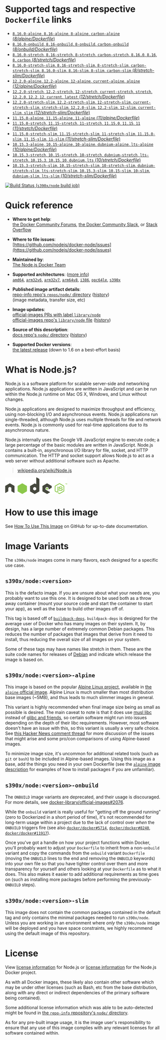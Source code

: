 <!--

********************************************************************************

WARNING:

    DO NOT EDIT "node/README.md"

    IT IS AUTO-GENERATED

    (from the other files in "node/" combined with a set of templates)

********************************************************************************

-->

# Supported tags and respective `Dockerfile` links

-	[`8.16.0-alpine`, `8.16-alpine`, `8-alpine`, `carbon-alpine` (*8/alpine/Dockerfile*)](https://github.com/nodejs/docker-node/blob/a8dbfa5c7cac9dca9145c6f429cd2c4f11176707/8/alpine/Dockerfile)
-	[`8.16.0-onbuild`, `8.16-onbuild`, `8-onbuild`, `carbon-onbuild` (*8/onbuild/Dockerfile*)](https://github.com/nodejs/docker-node/blob/a8dbfa5c7cac9dca9145c6f429cd2c4f11176707/8/onbuild/Dockerfile)
-	[`8.16.0-stretch`, `8.16-stretch`, `8-stretch`, `carbon-stretch`, `8.16.0`, `8.16`, `8`, `carbon` (*8/stretch/Dockerfile*)](https://github.com/nodejs/docker-node/blob/a8dbfa5c7cac9dca9145c6f429cd2c4f11176707/8/stretch/Dockerfile)
-	[`8.16.0-stretch-slim`, `8.16-stretch-slim`, `8-stretch-slim`, `carbon-stretch-slim`, `8.16.0-slim`, `8.16-slim`, `8-slim`, `carbon-slim` (*8/stretch-slim/Dockerfile*)](https://github.com/nodejs/docker-node/blob/a8dbfa5c7cac9dca9145c6f429cd2c4f11176707/8/stretch-slim/Dockerfile)
-	[`12.2.0-alpine`, `12.2-alpine`, `12-alpine`, `current-alpine`, `alpine` (*12/alpine/Dockerfile*)](https://github.com/nodejs/docker-node/blob/8913f934470af3d775a31277e065b9853639e2b2/12/alpine/Dockerfile)
-	[`12.2.0-stretch`, `12.2-stretch`, `12-stretch`, `current-stretch`, `stretch`, `12.2.0`, `12.2`, `12`, `current`, `latest` (*12/stretch/Dockerfile*)](https://github.com/nodejs/docker-node/blob/8913f934470af3d775a31277e065b9853639e2b2/12/stretch/Dockerfile)
-	[`12.2.0-stretch-slim`, `12.2-stretch-slim`, `12-stretch-slim`, `current-stretch-slim`, `stretch-slim`, `12.2.0-slim`, `12.2-slim`, `12-slim`, `current-slim`, `slim` (*12/stretch-slim/Dockerfile*)](https://github.com/nodejs/docker-node/blob/8913f934470af3d775a31277e065b9853639e2b2/12/stretch-slim/Dockerfile)
-	[`11.15.0-alpine`, `11.15-alpine`, `11-alpine` (*11/alpine/Dockerfile*)](https://github.com/nodejs/docker-node/blob/e8c9f49af6d18100ecb0093cbea4bae18f1271d9/11/alpine/Dockerfile)
-	[`11.15.0-stretch`, `11.15-stretch`, `11-stretch`, `11.15.0`, `11.15`, `11` (*11/stretch/Dockerfile*)](https://github.com/nodejs/docker-node/blob/e8c9f49af6d18100ecb0093cbea4bae18f1271d9/11/stretch/Dockerfile)
-	[`11.15.0-stretch-slim`, `11.15-stretch-slim`, `11-stretch-slim`, `11.15.0-slim`, `11.15-slim`, `11-slim` (*11/stretch-slim/Dockerfile*)](https://github.com/nodejs/docker-node/blob/e8c9f49af6d18100ecb0093cbea4bae18f1271d9/11/stretch-slim/Dockerfile)
-	[`10.15.3-alpine`, `10.15-alpine`, `10-alpine`, `dubnium-alpine`, `lts-alpine` (*10/alpine/Dockerfile*)](https://github.com/nodejs/docker-node/blob/5a6a5e91999358c5b04fddd6c22a9a4eb0bf3fbf/10/alpine/Dockerfile)
-	[`10.15.3-stretch`, `10.15-stretch`, `10-stretch`, `dubnium-stretch`, `lts-stretch`, `10.15.3`, `10.15`, `10`, `dubnium`, `lts` (*10/stretch/Dockerfile*)](https://github.com/nodejs/docker-node/blob/170ed2092d4925971f9cd3ad5dfc416e820f90fd/10/stretch/Dockerfile)
-	[`10.15.3-stretch-slim`, `10.15-stretch-slim`, `10-stretch-slim`, `dubnium-stretch-slim`, `lts-stretch-slim`, `10.15.3-slim`, `10.15-slim`, `10-slim`, `dubnium-slim`, `lts-slim` (*10/stretch-slim/Dockerfile*)](https://github.com/nodejs/docker-node/blob/170ed2092d4925971f9cd3ad5dfc416e820f90fd/10/stretch-slim/Dockerfile)

[![Build Status](https://doi-janky.infosiftr.net/job/multiarch/job/s390x/job/node/badge/icon) (`s390x/node` build job)](https://doi-janky.infosiftr.net/job/multiarch/job/s390x/job/node/)

# Quick reference

-	**Where to get help**:  
	[the Docker Community Forums](https://forums.docker.com/), [the Docker Community Slack](https://blog.docker.com/2016/11/introducing-docker-community-directory-docker-community-slack/), or [Stack Overflow](https://stackoverflow.com/search?tab=newest&q=docker)

-	**Where to file issues**:  
	[https://github.com/nodejs/docker-node/issues](https://github.com/nodejs/docker-node/issues)

-	**Maintained by**:  
	[The Node.js Docker Team](https://github.com/nodejs/docker-node)

-	**Supported architectures**: ([more info](https://github.com/docker-library/official-images#architectures-other-than-amd64))  
	[`amd64`](https://hub.docker.com/r/amd64/node/), [`arm32v6`](https://hub.docker.com/r/arm32v6/node/), [`arm32v7`](https://hub.docker.com/r/arm32v7/node/), [`arm64v8`](https://hub.docker.com/r/arm64v8/node/), [`i386`](https://hub.docker.com/r/i386/node/), [`ppc64le`](https://hub.docker.com/r/ppc64le/node/), [`s390x`](https://hub.docker.com/r/s390x/node/)

-	**Published image artifact details**:  
	[repo-info repo's `repos/node/` directory](https://github.com/docker-library/repo-info/blob/master/repos/node) ([history](https://github.com/docker-library/repo-info/commits/master/repos/node))  
	(image metadata, transfer size, etc)

-	**Image updates**:  
	[official-images PRs with label `library/node`](https://github.com/docker-library/official-images/pulls?q=label%3Alibrary%2Fnode)  
	[official-images repo's `library/node` file](https://github.com/docker-library/official-images/blob/master/library/node) ([history](https://github.com/docker-library/official-images/commits/master/library/node))

-	**Source of this description**:  
	[docs repo's `node/` directory](https://github.com/docker-library/docs/tree/master/node) ([history](https://github.com/docker-library/docs/commits/master/node))

-	**Supported Docker versions**:  
	[the latest release](https://github.com/docker/docker-ce/releases/latest) (down to 1.6 on a best-effort basis)

# What is Node.js?

Node.js is a software platform for scalable server-side and networking applications. Node.js applications are written in JavaScript and can be run within the Node.js runtime on Mac OS X, Windows, and Linux without changes.

Node.js applications are designed to maximize throughput and efficiency, using non-blocking I/O and asynchronous events. Node.js applications run single-threaded, although Node.js uses multiple threads for file and network events. Node.js is commonly used for real-time applications due to its asynchronous nature.

Node.js internally uses the Google V8 JavaScript engine to execute code; a large percentage of the basic modules are written in JavaScript. Node.js contains a built-in, asynchronous I/O library for file, socket, and HTTP communication. The HTTP and socket support allows Node.js to act as a web server without additional software such as Apache.

> [wikipedia.org/wiki/Node.js](https://en.wikipedia.org/wiki/Node.js)

![logo](https://raw.githubusercontent.com/docker-library/docs/01c12653951b2fe592c1f93a13b4e289ada0e3a1/node/logo.png)

# How to use this image

See [How To Use This Image](https://github.com/nodejs/docker-node/blob/master/README.md#how-to-use-this-image) on GitHub for up-to-date documentation.

# Image Variants

The `s390x/node` images come in many flavors, each designed for a specific use case.

## `s390x/node:<version>`

This is the defacto image. If you are unsure about what your needs are, you probably want to use this one. It is designed to be used both as a throw away container (mount your source code and start the container to start your app), as well as the base to build other images off of.

This tag is based off of [`buildpack-deps`](https://hub.docker.com/_/buildpack-deps/). `buildpack-deps` is designed for the average user of Docker who has many images on their system. It, by design, has a large number of extremely common Debian packages. This reduces the number of packages that images that derive from it need to install, thus reducing the overall size of all images on your system.

Some of these tags may have names like stretch in them. These are the suite code names for releases of [Debian](https://wiki.debian.org/DebianReleases) and indicate which release the image is based on.

## `s390x/node:<version>-alpine`

This image is based on the popular [Alpine Linux project](http://alpinelinux.org), available in [the `alpine` official image](https://hub.docker.com/_/alpine). Alpine Linux is much smaller than most distribution base images (~5MB), and thus leads to much slimmer images in general.

This variant is highly recommended when final image size being as small as possible is desired. The main caveat to note is that it does use [musl libc](http://www.musl-libc.org) instead of [glibc and friends](http://www.etalabs.net/compare_libcs.html), so certain software might run into issues depending on the depth of their libc requirements. However, most software doesn't have an issue with this, so this variant is usually a very safe choice. See [this Hacker News comment thread](https://news.ycombinator.com/item?id=10782897) for more discussion of the issues that might arise and some pro/con comparisons of using Alpine-based images.

To minimize image size, it's uncommon for additional related tools (such as `git` or `bash`) to be included in Alpine-based images. Using this image as a base, add the things you need in your own Dockerfile (see the [`alpine` image description](https://hub.docker.com/_/alpine/) for examples of how to install packages if you are unfamiliar).

## `s390x/node:<version>-onbuild`

The `ONBUILD` image variants are deprecated, and their usage is discouraged. For more details, see [docker-library/official-images#2076](https://github.com/docker-library/official-images/issues/2076).

While the `onbuild` variant is really useful for "getting off the ground running" (zero to Dockerized in a short period of time), it's not recommended for long-term usage within a project due to the lack of control over *when* the `ONBUILD` triggers fire (see also [`docker/docker#5714`](https://github.com/docker/docker/issues/5714), [`docker/docker#8240`](https://github.com/docker/docker/issues/8240), [`docker/docker#11917`](https://github.com/docker/docker/issues/11917)).

Once you've got a handle on how your project functions within Docker, you'll probably want to adjust your `Dockerfile` to inherit from a non-`onbuild` variant and copy the commands from the `onbuild` variant `Dockerfile` (moving the `ONBUILD` lines to the end and removing the `ONBUILD` keywords) into your own file so that you have tighter control over them and more transparency for yourself and others looking at your `Dockerfile` as to what it does. This also makes it easier to add additional requirements as time goes on (such as installing more packages before performing the previously-`ONBUILD` steps).

## `s390x/node:<version>-slim`

This image does not contain the common packages contained in the default tag and only contains the minimal packages needed to run `s390x/node`. Unless you are working in an environment where *only* the `s390x/node` image will be deployed and you have space constraints, we highly recommend using the default image of this repository.

# License

View [license information](https://github.com/nodejs/node/blob/master/LICENSE) for Node.js or [license information](https://github.com/nodejs/docker-node/blob/master/LICENSE) for the Node.js Docker project.

As with all Docker images, these likely also contain other software which may be under other licenses (such as Bash, etc from the base distribution, along with any direct or indirect dependencies of the primary software being contained).

Some additional license information which was able to be auto-detected might be found in [the `repo-info` repository's `node/` directory](https://github.com/docker-library/repo-info/tree/master/repos/node).

As for any pre-built image usage, it is the image user's responsibility to ensure that any use of this image complies with any relevant licenses for all software contained within.
